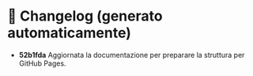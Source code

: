 # 📝 Changelog (generato automaticamente)

- **52b1fda** Aggiornata la documentazione per preparare la struttura per GitHub Pages.